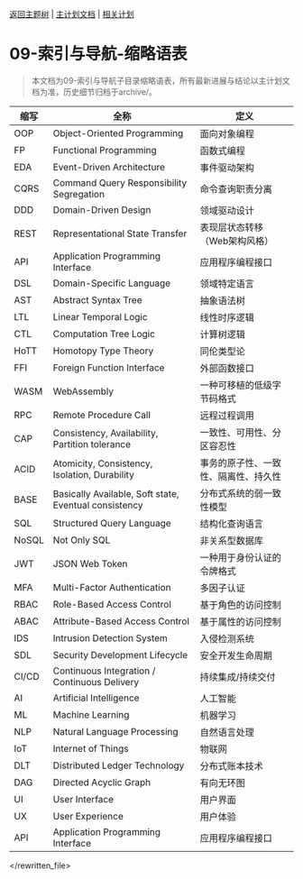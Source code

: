 [返回主题树](../00-主题树与内容索引.md) | [主计划文档](../00-形式化架构理论统一计划.md) | [相关计划](../递归合并计划.md)

# 09-索引与导航-缩略语表

> 本文档为09-索引与导航子目录缩略语表，所有最新进展与结论以主计划文档为准，历史细节归档于archive/。

| 缩写 | 全称 | 定义 |
|------|------|------|
| OOP | Object-Oriented Programming | 面向对象编程 |
| FP | Functional Programming | 函数式编程 |
| EDA | Event-Driven Architecture | 事件驱动架构 |
| CQRS | Command Query Responsibility Segregation | 命令查询职责分离 |
| DDD | Domain-Driven Design | 领域驱动设计 |
| REST | Representational State Transfer | 表现层状态转移（Web架构风格） |
| API | Application Programming Interface | 应用程序编程接口 |
| DSL | Domain-Specific Language | 领域特定语言 |
| AST | Abstract Syntax Tree | 抽象语法树 |
| LTL | Linear Temporal Logic | 线性时序逻辑 |
| CTL | Computation Tree Logic | 计算树逻辑 |
| HoTT | Homotopy Type Theory | 同伦类型论 |
| FFI | Foreign Function Interface | 外部函数接口 |
| WASM | WebAssembly | 一种可移植的低级字节码格式 |
| RPC | Remote Procedure Call | 远程过程调用 |
| CAP | Consistency, Availability, Partition tolerance | 一致性、可用性、分区容忍性 |
| ACID | Atomicity, Consistency, Isolation, Durability | 事务的原子性、一致性、隔离性、持久性 |
| BASE | Basically Available, Soft state, Eventual consistency | 分布式系统的弱一致性模型 |
| SQL | Structured Query Language | 结构化查询语言 |
| NoSQL | Not Only SQL | 非关系型数据库 |
| JWT | JSON Web Token | 一种用于身份认证的令牌格式 |
| MFA | Multi-Factor Authentication | 多因子认证 |
| RBAC | Role-Based Access Control | 基于角色的访问控制 |
| ABAC | Attribute-Based Access Control | 基于属性的访问控制 |
| IDS | Intrusion Detection System | 入侵检测系统 |
| SDL | Security Development Lifecycle | 安全开发生命周期 |
| CI/CD | Continuous Integration / Continuous Delivery | 持续集成/持续交付 |
| AI | Artificial Intelligence | 人工智能 |
| ML | Machine Learning | 机器学习 |
| NLP | Natural Language Processing | 自然语言处理 |
| IoT | Internet of Things | 物联网 |
| DLT | Distributed Ledger Technology | 分布式账本技术 |
| DAG | Directed Acyclic Graph | 有向无环图 |
| UI | User Interface | 用户界面 |
| UX | User Experience | 用户体验 |
| API | Application Programming Interface | 应用程序编程接口 |

</rewritten_file>
